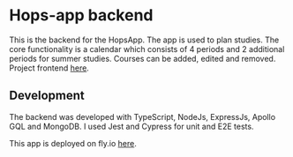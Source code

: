 # Hops-app backend

This is the backend for the HopsApp. The app is used to plan studies. The core functionality is a calendar which consists of 4 periods and 2 additional periods for summer studies. Courses can be added, edited and removed.
Project frontend [here](https://github.com/KaarleJ/hops-app-frontend).

## Development

The backend was developed with TypeScript, NodeJs, ExpressJs, Apollo GQL and MongoDB. I used Jest and Cypress for unit and E2E tests.

This app is deployed on fly.io [here](https://hopsapp.fly.dev/).

